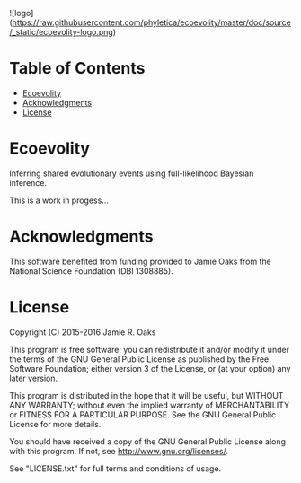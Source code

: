 
![logo]
(https://raw.githubusercontent.com/phyletica/ecoevolity/master/doc/source/_static/ecoevolity-logo.png)

Table of Contents
=================

 -  [Ecoevolity](#ecoevolity)
 -  [Acknowledgments](#acknowledgments)
 -  [License](#license)

Ecoevolity
==========

Inferring shared evolutionary events using full-likelihood Bayesian inference.

This is a work in progess...

Acknowledgments
================

This software benefited from funding provided to Jamie Oaks from the National
Science Foundation (DBI 1308885).

License
=======

Copyright (C) 2015-2016 Jamie R. Oaks

This program is free software; you can redistribute it and/or modify
it under the terms of the GNU General Public License as published by
the Free Software Foundation; either version 3 of the License, or
(at your option) any later version.

This program is distributed in the hope that it will be useful,
but WITHOUT ANY WARRANTY; without even the implied warranty of
MERCHANTABILITY or FITNESS FOR A PARTICULAR PURPOSE.  See the
GNU General Public License for more details.

You should have received a copy of the GNU General Public License along
with this program. If not, see <http://www.gnu.org/licenses/>.

See "LICENSE.txt" for full terms and conditions of usage.
